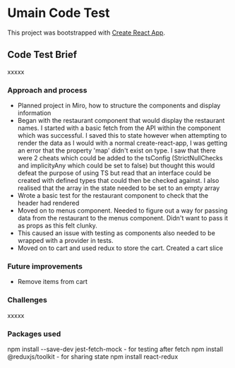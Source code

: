 # Umain Code Test

This project was bootstrapped with [Create React App](https://github.com/facebook/create-react-app).

## Code Test Brief

xxxxx

### Approach and process

- Planned project in Miro, how to structure the components and display information
- Began with the restaurant component that would display the restaurant names. I started with a basic fetch from the API within the component which was successful. I saved this to state however when attempting to render the data as I would with a normal create-react-app, I was getting an error that the property 'map' didn't exist on type. I saw that there were 2 cheats which could be added to the tsConfig (StrictNullChecks and implicityAny which could be set to false) but thought this would defeat the purpose of using TS but read that an interface could be created with defined types that could then be checked against. I also realised that the array in the state needed to be set to an empty array
- Wrote a basic test for the restaurant component to check that the header had rendered
- Moved on to menus component. Needed to figure out a way for passing data from the restaurant to the menus component. Didn't want to pass it as props as this felt clunky.
- This caused an issue with testing as components also needed to be wrapped with a provider in tests.
- Moved on to cart and used redux to store the cart. Created a cart slice

### Future improvements

- Remove items from cart

### Challenges

xxxxx

### Packages used

npm install --save-dev jest-fetch-mock - for testing after fetch
npm install @reduxjs/toolkit - for sharing state
npm install react-redux
